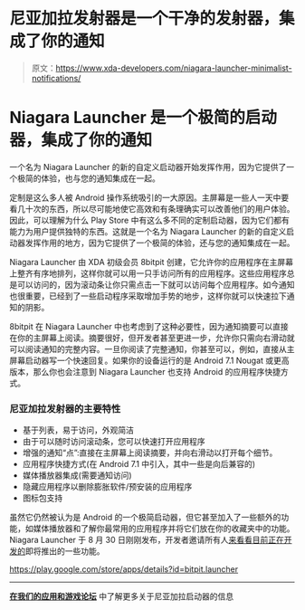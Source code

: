 # 尼亚加拉发射器是一个干净的发射器，集成了你的通知

> 原文：<https://www.xda-developers.com/niagara-launcher-minimalist-notifications/>

# Niagara Launcher 是一个极简的启动器，集成了你的通知

一个名为 Niagara Launcher 的新的自定义启动器开始发挥作用，因为它提供了一个极简的体验，也与您的通知集成在一起。

定制是这么多人被 Android 操作系统吸引的一大原因。主屏幕是一些人一天中要看几十次的东西，所以尽可能地使它高效和有条理确实可以改善他们的用户体验。因此，可以理解为什么 Play Store 中有这么多不同的定制启动器，因为它们都有能力为用户提供独特的东西。这就是一个名为 Niagara Launcher 的新的自定义启动器发挥作用的地方，因为它提供了一个极简的体验，还与您的通知集成在一起。

Niagara Launcher 由 XDA 初级会员 8bitpit 创建，它允许你的应用程序在主屏幕上整齐有序地排列，这样你就可以用一只手访问所有的应用程序。这些应用程序总是可以访问的，因为滚动条让你只需点击一下就可以访问每个应用程序。如今通知也很重要，已经到了一些启动程序采取增加手势的地步，这样你就可以快速拉下通知的阴影。

8bitpit 在 Niagara Launcher 中也考虑到了这种必要性，因为通知摘要可以直接在你的主屏幕上阅读。摘要很好，但开发者甚至更进一步，允许你只需向右滑动就可以阅读通知的完整内容。一旦你阅读了完整通知，你甚至可以，例如，直接从主屏幕启动器写一个快速回复。如果你的设备运行的是 Android 7.1 Nougat 或更高版本，那么你也会注意到 Niagara Launcher 也支持 Android 的应用程序快捷方式。

### 尼亚加拉发射器的主要特性

*   基于列表，易于访问，外观简洁
*   由于可以随时访问滚动条，您可以快速打开应用程序
*   增强的通知“点”:直接在主屏幕上阅读摘要，并向右滑动以打开每个细节。
*   应用程序快捷方式(在 Android 7.1 中引入，其中一些是向后兼容的)
*   媒体播放器集成(需要通知访问)
*   隐藏应用程序以删除膨胀软件/预安装的应用程序
*   图标包支持

虽然它仍然被认为是 Android 的一个极简启动器，但它甚至加入了一些额外的功能，如媒体播放器和了解你最常用的应用程序并将它们放在你的收藏夹中的功能。Niagara Launcher 于 8 月 30 日刚刚发布，开发者邀请所有人[来看看目前正在开发的](https://github.com/8bitPit/Niagara-Issues/issues)即将推出的一些功能。

https://play.google.com/store/apps/details?id=bitpit.launcher

* * *

[**在我们的应用和游戏论坛**](https://forum.xda-developers.com/android/apps-games/app-niagara-launcher-fresh-clean-t3839100) 中了解更多关于尼亚加拉启动器的信息